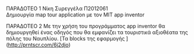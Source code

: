 ΠΑΡΑΔΟΤΕΟ 1 
Νίκη Συρεγγέλα Π2012061\
Δημιουργία map tour application με τον MIT app inventor


ΠΑΡΑΔΟΤΕΟ 2 
Με την χρήση του προγράμματος app inventor θα δημιουργηθεί ένας οδηγός που θα εμφανίζει τα τουριστικά αξιοθέατα της πόλης του Ναυπλίου.
[Τα blocks της εφαρμογής ] (http://prntscr.com/6j2djo)
